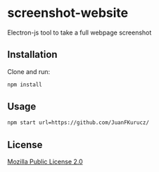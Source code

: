 # screenshot-website

Electron-js tool to take a full webpage screenshot

## Installation

Clone and run:
```bash
npm install
```

## Usage

```bash
npm start url=https://github.com/JuanFKurucz/
```

## License
[Mozilla Public License 2.0](https://github.com/JuanFKurucz/screenshot-website/blob/master/LICENSE)

